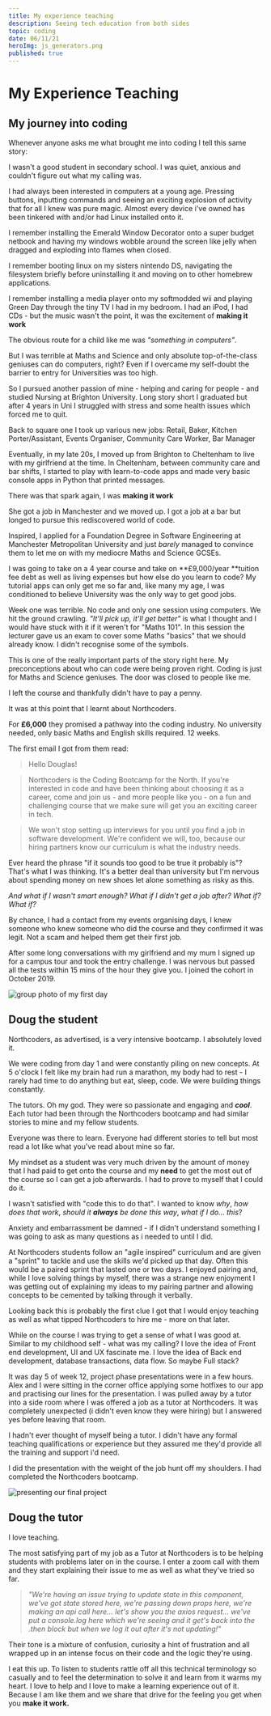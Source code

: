 ```yaml
---
title: My experience teaching
description: Seeing tech education from both sides
topic: coding
date: 06/11/21
heroImg: js_generators.png
published: true
---
```


# My Experience Teaching

## My journey into coding

Whenever anyone asks me what brought me into coding I tell this same story:

I wasn't a good student in secondary school. I was quiet, anxious and couldn't figure out what my calling was.

I had always been interested in computers at a young age. Pressing buttons, inputting commands and seeing an exciting explosion of activity that for all I knew was pure magic. Almost every device i've owned has been tinkered with and/or had Linux installed onto it.

I remember installing the Emerald Window Decorator onto a super budget netbook and having my windows wobble around the screen like jelly when dragged and exploding into flames when closed.

I remember booting linux on my sisters nintendo DS, navigating the filesystem briefly before uninstalling it and moving on to other homebrew applications.

I remember installing a media player onto my softmodded wii and playing Green Day through the tiny TV I had in my bedroom. I had an iPod, I had CDs - but the music wasn't the point, it was the excitement of **making it work**

The obvious route for a child like me was _"something in computers"_.

But I was terrible at Maths and Science and only absolute top-of-the-class geniuses can do computers, right? Even if I overcame my self-doubt the barrier to entry for Universities was too high.

So I pursued another passion of mine - helping and caring for people - and studied Nursing at Brighton University. Long story short I graduated but after 4 years in Uni I struggled with stress and some health issues which forced me to quit.

Back to square one I took up various new jobs: Retail, Baker, Kitchen Porter/Assistant, Events Organiser, Community Care Worker, Bar Manager

Eventually, in my late 20s, I moved up from Brighton to Cheltenham to live with my girlfriend at the time. In Cheltenham, between community care and bar shifts, I started to play with learn-to-code apps and made very basic console apps in Python that printed messages.

There was that spark again, I was **making it work**

She got a job in Manchester and we moved up. I got a job at a bar but longed to pursue this rediscovered world of code.

Inspired, I applied for a Foundation Degree in Software Engineering at Manchester Metropolitan University and just _barely_ managed to convince them to let me on with my mediocre Maths and Science GCSEs.

I was going to take on a 4 year course and take on **£9,000/year **tuition fee debt as well as living expenses but how else do you learn to code? My tutorial apps can only get me so far and, like many my age, I was conditioned to believe University was the only way to get good jobs.

Week one was terrible. No code and only one session using computers. We hit the ground crawling. _"It'll pick up, it'll get better"_ is what I thought and I would have stuck with it if it weren't for "Maths 101". In this session the lecturer gave us an exam to cover some Maths "basics" that we should already know. I didn't recognise some of the symbols.

This is one of the really important parts of the story right here. My preconceptions about who can code were being proven right. Coding is just for Maths and Science geniuses. The door was closed to people like me.

I left the course and thankfully didn't have to pay a penny.

It was at this point that I learnt about Northcoders.

For **£6,000** they promised a pathway into the coding industry. No university needed, only basic Maths and English skills required. 12 weeks.

The first email I got from them read:

> Hello Douglas!

> Northcoders is the Coding Bootcamp for the North. If you're interested in code and have been thinking about choosing it as a career, come and join us - and more people like you - on a fun and challenging course that we make sure will get you an exciting career in tech.

> We won't stop setting up interviews for you until you find a job in software development. We're confident we will, too, because our hiring partners know our curriculum is what the industry needs.

Ever heard the phrase "if it sounds too good to be true it probably is"? That's what I was thinking. It's a better deal than university but I'm nervous about spending money on new shoes let alone something as risky as this.

_And what if I wasn't smart enough? What if I didn't get a job after? What if? What if?_

By chance, I had a contact from my events organising days, I knew someone who knew someone who did the course and they confirmed it was legit. Not a scam and helped them get their first job.

After some long conversations with my girlfriend and my mum I signed up for a campus tour and took the entry challenge. I was nervous but passed all the tests within 15 mins of the hour they give you. I joined the cohort in October 2019.

<img src="../../../static/images/first_day.jpeg" alt="group photo of my first day">

## Doug the student

Northcoders, as advertised, is a very intensive bootcamp. I absolutely loved it.

We were coding from day 1 and were constantly piling on new concepts. At 5 o'clock I felt like my brain had run a marathon, my body had to rest - I rarely had time to do anything but eat, sleep, code. We were building things constantly.

The tutors. Oh my god. They were so passionate and engaging and _**cool**_. Each tutor had been through the Northcoders bootcamp and had similar stories to mine and my fellow students.

Everyone was there to learn. Everyone had different stories to tell but most read a lot like what you've read about mine so far.

My mindset as a student was very much driven by the amount of money that I had paid to get onto the course and my **need** to get the most out of the course so I can get a job afterwards. I had to prove to myself that I could do it.

I wasn't satisfied with "code this to do that". I wanted to know _why_, _how does that work_, _should it **always** be done this way_, _what if I do... this_?

Anxiety and embarrassment be damned - if I didn't understand something I was going to ask as many questions as i needed to until I did.

At Northcoders students follow an "agile inspired" curriculum and are given a "sprint" to tackle and use the skills we'd picked up that day. Often this would be a paired sprint that lasted one or two days. I enjoyed pairing and, while I love solving things by myself, there was a strange new enjoyment I was getting out of explaining my ideas to my pairing partner and allowing concepts to be cemented by talking through it verbally.

Looking back this is probably the first clue I got that I would enjoy teaching as well as what tipped Northcoders to hire me - more on that later.

While on the course I was trying to get a sense of what I was good at. Similar to my childhood self - what was my calling? I love the idea of Front end development, UI and UX fascinate me. I love the idea of Back end development, database transactions, data flow. So maybe Full stack?

It was day 5 of week 12, project phase presentations were in a few hours. Alex and I were sitting in the corner office applying some hotfixes to our app and practising our lines for the presentation. I was pulled away by a tutor into a side room where I was offered a job as a tutor at Northcoders. It was completely unexpected (i didn't even know they were hiring) but I answered yes before leaving that room.

I hadn't ever thought of myself being a tutor. I didn't have any formal teaching qualifications or experience but they assured me they'd provide all the training and support i'd need.

I did the presentation with the weight of the job hunt off my shoulders. I had completed the Northcoders bootcamp.

<img src="../../../static/images/anonymask_presentation.png" alt="presenting our final project">

## Doug the tutor

I love teaching.

The most satisfying part of my job as a Tutor at Northcoders is to be helping students with problems later on in the course. I enter a zoom call with them and they start explaining their issue to me as well as what they've tried so far.

> _"We're having an issue trying to update state in this component, we've got state stored here, we're passing down props here, we're making an api call here... let's show you the axios request... we've put a console.log here which we're seeing and it get's back into the .then block but when we log it out after it's not updating!"_

Their tone is a mixture of confusion, curiosity a hint of frustration and all wrapped up in an intense focus on their code and the logic they're using.

I eat this up. To listen to students rattle off all this technical terminology so casually and to feel the determination to solve it and learn from it warms my heart. I love to help and I love to make a learning experience out of it. Because I am like them and we share that drive for the feeling you get when you **make it work.**
